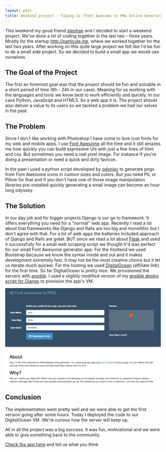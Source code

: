 ```yaml
---
layout: post
title: Weekend project - fa2png.io (Font Awesome to PNG Online Generator)
---
```


This weekend my good friend [stephan](http://twitter.com/minddust) and I decided to start a weekend project. We've done a lot of coding together in the last two - three years. Mostly for the startup http://particule.me, where we worked together for the last two years. After working on this quite large project we felt like I'd be fun to do a small side project. So we decided to build a small app we would use ourselves.


## The Goal of the Project
The first an foremost goal was that the project should be fun and solvable in a short period of time (8h - 24h in our case). Meaning for us working with the languages and tools we know best to work efficiently and quickly. In our case Python, JavaScipt and HTML5. So a web app it is. The project should also deliver a value to its users so we tackled a problem we had our selves in the past.


## The Problem
Since I don't like working with Photoshop I have come to love icon fonts for my web and mobile apps. I use [Font Awesome](http://fontawesome.io/) all the time and it still amazes me how quickly you can build expressive UIs with just a few lines of html and css. But sometimes you need a real pixel image. For instance if you're doing a presentation or need a quick and dirty favicon.

In the past I used a python script developed by [odyniec](https://github.com/odyniec/font-awesome-to-png) to generate pngs from Font Awesome icons in custom sizes and colors. But you need PIL or Pillow for that and if you don't have one of those image manipulation libraries pre-installed quickly generating a small image can become an hour long odyssey.


## The Solution
In our day job and for bigger projects Django is our go to framework. It offers everything you need for a "normal" web app. Recently I read a lot about that frameworks like Django and Rails are too big and monolithic but I don't agree with that. For a lot of web apps the batteries included approach of Django and Rails are great. BUT since we read a lot about [Flask](http://flask.pocoo.org/) and used it successfully for a small web scraping script we thought it'd was perfect for our small Font Awesome generator app. For the frontend we used Bootstrap because we know the syntax inside and out and it makes development extremely fast. It may not be the most creative choice but it let us iterate much quicker. For the hosting we used [DigitalOcean](https://www.digitalocean.com/?refcode=db5b7d57ea35) (affiliate link) for the first time. So far DigitalOcean is pretty nice. We provisioned the servers with [ansible](http://www.ansible.com/). I used a slightly modified version of my [ansible deploy script for Django](https://github.com/j7nn7k/ansible-django-deploy) to provision the app's VM.


<img src="/img/fa2png-screenshot.png" class="img-responsive" alt="Font Awesome to png online generator">


## Conclusion
The implementation went pretty well and we were able to get the first version going after some hours. Today I deployed the code to our DigitalOcean VM. We're curious how the server will keep up.

All in all the project was a big success. It was fun, motivational and we were able to give something back to the community.

[Check the app here](http://fa2png.io/) and tell us what you think
